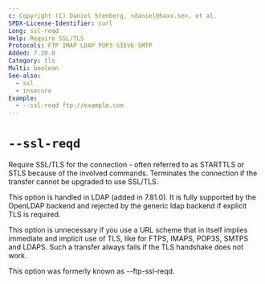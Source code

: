 ```yaml
---
c: Copyright (C) Daniel Stenberg, <daniel@haxx.se>, et al.
SPDX-License-Identifier: curl
Long: ssl-reqd
Help: Require SSL/TLS
Protocols: FTP IMAP LDAP POP3 SIEVE SMTP
Added: 7.20.0
Category: tls
Multi: boolean
See-also:
  - ssl
  - insecure
Example:
  - --ssl-reqd ftp://example.com
---
```


# `--ssl-reqd`

Require SSL/TLS for the connection - often referred to as STARTTLS or STLS
because of the involved commands. Terminates the connection if the transfer
cannot be upgraded to use SSL/TLS.

This option is handled in LDAP (added in 7.81.0). It is fully supported by the
OpenLDAP backend and rejected by the generic ldap backend if explicit TLS is
required.

This option is unnecessary if you use a URL scheme that in itself implies
immediate and implicit use of TLS, like for FTPS, IMAPS, POP3S, SMTPS and
LDAPS. Such a transfer always fails if the TLS handshake does not work.

This option was formerly known as --ftp-ssl-reqd.
